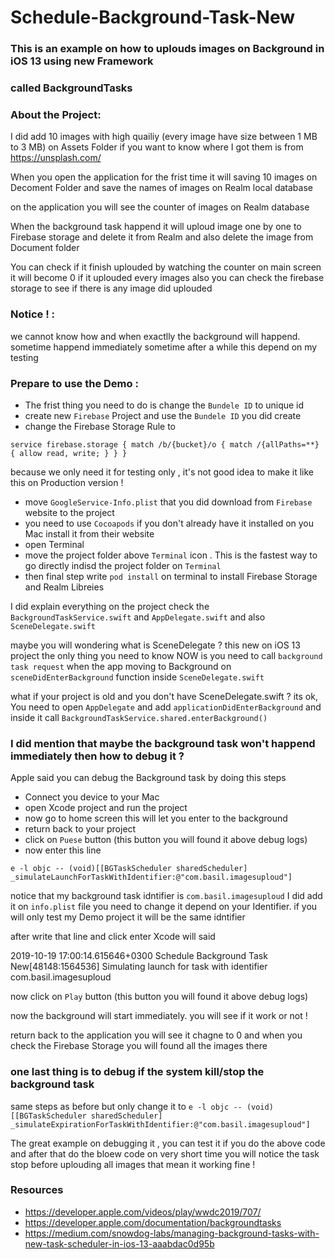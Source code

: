 # Schedule-Background-Task-New

### This is an example on how to uplouds images on Background in iOS 13 using new Framework
### called BackgroundTasks

### About the Project:
I did add 10 images with high quailiy (every image have size between 1 MB to 3 MB) on Assets Folder
if you want to know where I got them is from https://unsplash.com/

When you open the application for the frist time it will saving 10 images on Decoment Folder
and save the names of images on Realm local database

on the application you will see the counter of images on Realm database

When the background task happend it will uploud image one by one to Firebase storage
and delete it from Realm and also delete the image from Document folder

You can check if it finish uplouded by watching the counter on main screen it will become 0 if it uplouded every images 
also you can check the firebase storage to see if there is any image did uplouded 

### Notice ! :
we cannot know how and when exactlly the background will happend. sometime happend immediately sometime after a while
this depend on my testing

### Prepare to use the Demo :
- The frist thing you need to do is change the `Bundele ID` to unique id
- create new `Firebase` Project and use the `Bundele ID` you did create
- change the Firebase Storage Rule to

`service firebase.storage {
  match /b/{bucket}/o {
    match /{allPaths=**} {
      allow read, write;
    }
  }
}`

because we only need it for testing only , it's not good idea to make it like this on Production version !

- move `GoogleService-Info.plist` that you did download from `Firebase` website to the project
- you need to use `Cocoapods` if you don't already have it installed on you Mac install it from their website
- open Terminal
- move the project folder above `Terminal` icon . This is the fastest way to go directly indisd the project folder on `Terminal`
- then final step write `pod install` on terminal to install Firebase Storage and Realm Libreies 

I did explain everything on the project check the `BackgroundTaskService.swift` and `AppDelegate.swift` and also `SceneDelegate.swift`

maybe you will wondering what is SceneDelegate ?
this new on iOS 13 project the only thing you need to know NOW is you need to call `background task request` when the app moving to Background 
on `sceneDidEnterBackground` function inside `SceneDelegate.swift`

what if your project is old and you don't have SceneDelegate.swift ?
its ok, You need to open `AppDelegate` and add `applicationDidEnterBackground`
and inside it call `BackgroundTaskService.shared.enterBackground()`

### I did mention that maybe the background task won't happend immediately then how to debug it ?
Apple said you can debug the Background task by doing this steps 
- Connect you device to your Mac
- open Xcode project and run the project
- now go to home screen this will let you enter to the background
- return back to your project
- click on `Puese` button (this button you will found it above debug logs)
- now enter this line 

`e -l objc -- (void)[[BGTaskScheduler sharedScheduler] _simulateLaunchForTaskWithIdentifier:@"com.basil.imagesuploud"]`

notice that my background task idntifier is `com.basil.imagesuploud`
I did add it on `info.plist` file you need to change it depend on your Identifier. if you will only test my Demo project it will be the same idntifier

after write that line and click enter
Xcode will said

2019-10-19 17:00:14.615646+0300 Schedule Background Task New[48148:1564536] Simulating launch for task with identifier com.basil.imagesuploud

now click on `Play` button (this button you will found it above debug logs)

now the background will start immediately. you will see if it work or not !

return back to the application you will see it chagne to 0
and when you check the Firebase Storage you will found all the images there 

### one last thing is to debug if the system kill/stop the background task
same steps as before but only change it to 
`e -l objc -- (void)[[BGTaskScheduler sharedScheduler] _simulateExpirationForTaskWithIdentifier:@"com.basil.imagesuploud"]`

The great example on debugging it , you can test it if you do the above code and after that do the bloew code on very short time
you will notice the task stop before uplouding all images that mean it working fine !


### Resources 
- https://developer.apple.com/videos/play/wwdc2019/707/
- https://developer.apple.com/documentation/backgroundtasks
- https://medium.com/snowdog-labs/managing-background-tasks-with-new-task-scheduler-in-ios-13-aaabdac0d95b

